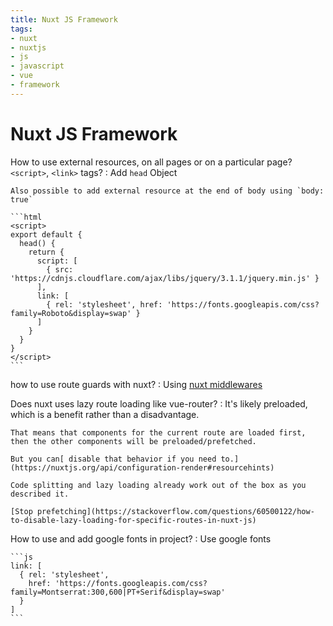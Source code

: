 ```yaml
---
title: Nuxt JS Framework
tags:
- nuxt
- nuxtjs
- js
- javascript
- vue
- framework
---
```


# Nuxt JS Framework

<TagLinks />


How to use external resources, on all pages or on a particular page? `<script>`, `<link>` tags?
:   Add `head` Object

    Also possible to add external resource at the end of body using `body: true`

    ```html
    <script>
    export default {
      head() {
        return {
          script: [
            { src: 'https://cdnjs.cloudflare.com/ajax/libs/jquery/3.1.1/jquery.min.js' }
          ],
          link: [
            { rel: 'stylesheet', href: 'https://fonts.googleapis.com/css?family=Roboto&display=swap' }
          ]
        }
      }
    }
    </script>
    ```

how to use route guards with nuxt?
:   Using [nuxt middlewares](https://nuxtjs.org/api/pages-middleware/)

Does nuxt uses lazy route loading like vue-router?
:   It's likely preloaded, which is a benefit rather than a disadvantage.

    That means that components for the current route are loaded first, then the other components will be preloaded/prefetched.

    But you can[ disable that behavior if you need to.](https://nuxtjs.org/api/configuration-render#resourcehints)

    Code splitting and lazy loading already work out of the box as you described it.

    [Stop prefetching](https://stackoverflow.com/questions/60500122/how-to-disable-lazy-loading-for-specific-routes-in-nuxt-js)

How to use and add google fonts in project?
:   Use google fonts

    ```js
    link: [
      { rel: 'stylesheet',
        href: 'https://fonts.googleapis.com/css?family=Montserrat:300,600|PT+Serif&display=swap'
      }
    ]
    ```




<Footer />
